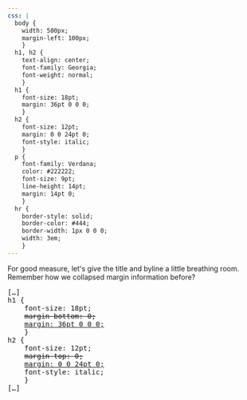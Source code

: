 ```yaml
---
css: |
  body {
    width: 500px;
    margin-left: 100px;
    }
  h1, h2 {
    text-align: center;
    font-family: Georgia;
    font-weight: normal;
    }
  h1 {
    font-size: 18pt;
    margin: 36pt 0 0 0;
    }
  h2 {
    font-size: 12pt;
    margin: 0 0 24pt 0;
    font-style: italic;
    }
  p {
    font-family: Verdana;
    color: #222222;
    font-size: 9pt;
    line-height: 14pt;
    margin: 14pt 0;
    }
  hr {
    border-style: solid;
    border-color: #444;
    border-width: 1px 0 0 0;
    width: 3em;
    }
---
```


<p>For good measure, let's give the title and byline a little breathing room. Remember how we collapsed margin information before?</p>

<pre>
[&hellip;]
h1 {
	font-size: 18pt;
	<del>margin-bottom: 0;</del>
	<ins>margin: 36pt 0 0 0;</ins>
	}
h2 {
	font-size: 12pt;
	<del>margin-top: 0;</del>
	<ins>margin: 0 0 24pt 0;</ins>
	font-style: italic;
	}
[&hellip;]
</pre>
